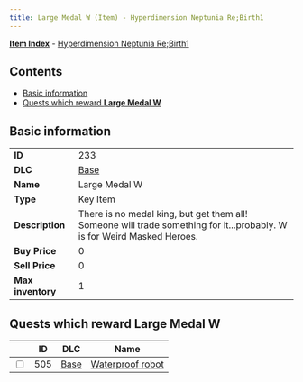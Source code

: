 ```yaml
---
title: Large Medal W (Item) - Hyperdimension Neptunia Re;Birth1
---
```


[**Item Index**](/neptunia/rb1/item/index.html) - [Hyperdimension Neptunia Re;Birth1](/neptunia/rb1)

## Contents

- [Basic information](#basic-information)
- [Quests which reward **Large Medal W**](#quests-which-reward-large-medal-w)
## Basic information

|   |   |
| -- | -- |
| **ID** | 233 |
| **DLC** | [Base](/neptunia/rb1/dlc/1-base.html) |
| **Name** | Large Medal W |
| **Type** | Key Item |
| **Description** | There is no medal king, but get them all! Someone will trade something for it...probably. W is for Weird Masked Heroes. |
| **Buy Price** | 0 |
| **Sell Price** | 0 |
| **Max inventory** | 1 |


## Quests which reward **Large Medal W**

|    | ID | DLC | Name |
| -- | -- | --- | ---- |
| <input type="checkbox" id="rb1-quest-1-505" class="trackbox" /> | 505 | [Base](/neptunia/rb1/dlc/1-base.html) | [Waterproof robot](/neptunia/rb1/quest/1-505-waterproof-robot.html) |
